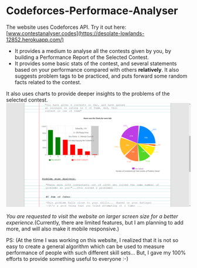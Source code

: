 # Codeforces-Performace-Analyser
The website uses Codeforces API. Try it out here: [www.contestanalyser.codes](https://desolate-lowlands-12852.herokuapp.com/)

* It provides a medium to analyse all the contests given by you, by building a Performance Report of the Selected Contest.
* It provides some basic stats of the contest, and several statements based on your performance compared with others __relatively__. It also suggests problem tags to be practiced, and puts forward some random facts related to the contest.

It also uses charts to provide deeper insights to the problems of the selected contest.
![Charts Screenshot](https://github.com/99SharmaTushar/Codeforces-Performace-Analyser/blob/master/Charts%20cf.png)

*You are requested to visit the website on larger screen size for a better experience.*(Currently, there are limited features, but I am planning to add more, and will also make it mobile responsive.)

PS: (At the time I was working on this website, I realized that it is not so easy to create a general algorithm which can be used to measure performance of people with such different skill sets... But, I gave my 100% efforts to provide something useful to everyone :-)
